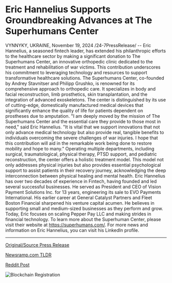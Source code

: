 # Eric Hannelius Supports Groundbreaking Advances at The Superhumans Center

VYNNYKY, UKRAINE, November 19, 2024 /24-7PressRelease/ -- Eric Hannelius, a seasoned fintech leader, has extended his philanthropic efforts to the healthcare sector by making a significant donation to The Superhumans Center, an innovative orthopedic clinic dedicated to the treatment and rehabilitation of war victims. This contribution underscores his commitment to leveraging technology and resources to support transformative healthcare solutions.  The Superhumans Center, co-founded by Andrey Stavnitser and Philipp Grushko, is renowned for its comprehensive approach to orthopedic care. It specializes in body and facial reconstruction, limb prosthetics, skin transplantation, and the integration of advanced exoskeletons. The center is distinguished by its use of cutting-edge, domestically manufactured medical devices that significantly enhance the quality of life for patients dependent on prostheses due to amputation.  "I am deeply moved by the mission of The Superhumans Center and the essential care they provide to those most in need," said Eric Hannelius. "It is vital that we support innovations that not only advance medical technology but also provide real, tangible benefits to individuals overcoming the severe challenges of war injuries. I hope that this contribution will aid in the remarkable work being done to restore mobility and hope to many."  Operating multiple departments, including surgical, traumatological, physical therapy, PTSD support, and pediatric reconstruction, the center offers a holistic treatment model. This model not only addresses physical injuries but also provides essential psychological support to assist patients in their recovery journey, acknowledging the deep interconnection between physical healing and mental health.  Eric Hannelius has over two decades of experience in Fintech, having founded and led several successful businesses. He served as President and CEO of Vision Payment Solutions Inc. for 13 years, engineering its sale to EVO Payments International. His earlier career at General Catalyst Partners and Fleet Boston Financial sharpened his venture capital acumen. He believes in supporting small and medium-sized businesses as they perform and grow. Today, Eric focuses on scaling Pepper Pay LLC and making strides in financial technology.  To learn more about the Superhuman Center, please visit their website at https://superhumans.com/.  For more news and information on Eric Hannelius, you can visit his LinkedIn profile. 

---

[Original/Source Press Release](https://www.24-7pressrelease.com/press-release/516325/eric-hannelius-supports-groundbreaking-advances-at-the-superhumans-center)
                    

[Newsramp.com TLDR](https://newsramp.com/curated-news/fintech-leader-eric-hannelius-donates-to-orthopedic-clinic-for-war-victims/8f947cb3aedb9d480ca8deaac80eabd8) 

 



[Reddit Post](https://www.reddit.com/r/HealthCareNewsInfo/comments/1gusfga/fintech_leader_eric_hannelius_donates_to/) 



![Blockchain Registration](https://cdn.newsramp.app/24-7PressRelease/qrcode/2411/19/airyFnnA.webp)